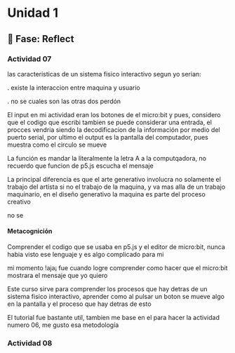 # Unidad 1

## 🤔 Fase: Reflect

### Actividad 07

las caracteristicas de un sistema fisico interactivo segun yo serian: 

. existe la interaccion entre maquina y usuario

. no se cuales son las otras dos perdón

El input en mi actividad eran los botones de el micro:bit y pues, considero que el codigo que escribi tambien se puede considerar una entrada, el procces vendria siendo la decodificacion de la información por medio del puerto serial, por ultimo el output es la pantalla del computador, pues muestra como el circulo se mueve

La función es mandar la literalmente la letra A a la computqadora, no recuerdo que funcion de p5.js escucha el mensaje

La principal diferencia es que el arte generativo involucra no solamente el trabajo del artista si no el trabajo de la maquina, y va mas alla de un trabajo maquinario, en el diseño generativo la maquina es parte del proceso creativo

no se

#### Metacognición

Comprender el codigo que se usaba en p5.js y el editor de micro:bit, nunca habia visto ese lenguaje y es algo complicado para mi

mi momento !aja¡ fue cuando logre comprender como hacer que el micro:bit mostrara el mensaje que yo quiero

Este curso sirve para comprender los procesos que hay detras de un sistema fisico interactivo, aprender como al pulsar un boton se mueve algo en la pantalla y el proceso que hay detras de esto

El tutorial fue bastante util, tambien me base en el para hacer la actividad numero 06, me gusto esa metodología

### Actividad 08
